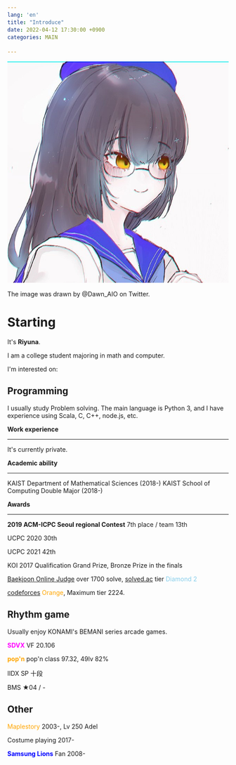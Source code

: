 ```yaml
---
lang: 'en'
title: "Introduce"
date: 2022-04-12 17:30:00 +0900
categories: MAIN

---
```


![owner](/owner.jpg)

The image was drawn by @Dawn_AIO on Twitter. 

# Starting

It's **Riyuna**.

I am a college student majoring in math and computer.

I'm interested on:



## Programming

I usually study Problem solving. The main language is Python 3, and I have experience using Scala, C, C++, node.js, etc.

**Work experience**

--------

It's currently private.

**Academic ability**

-------

KAIST Department of Mathematical Sciences (2018-)
KAIST School of Computing Double Major (2018-)

**Awards**

------

**2019 ACM-ICPC Seoul regional Contest** 7th place / team 13th

UCPC 2020 30th

UCPC 2021 42th

KOI 2017 Qualification Grand Prize, Bronze Prize in the finals

[Baekjoon Online Judge](https://www.acmicpc.net/user/runnie0427) over 1700 solve, [solved.ac](https://solved.ac/profile/runnie0427) tier <span style="color:skyblue">Diamond 2</span>

[codeforces](https://codeforces.com/profile/Eunha) <span style="color:orange">Orange</span>, Maximum tier 2224.



## Rhythm game

Usually enjoy KONAMI's BEMANI series arcade games. 

**<span style="color:magenta">SDVX</span>** VF 20.106

**<span style="color:orange">pop'n</span>** pop'n class 97.32, 49lv 82%

IIDX SP 十段

BMS ★04 / -



## Other

<span style="color:orange">Maplestory</span> 2003-, Lv 250 Adel

Costume playing 2017-

**<span style="color:blue">Samsung Lions</span>** Fan 2008-

